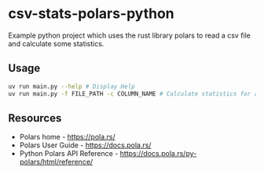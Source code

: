 # csv-stats-polars-python

Example python project which uses the rust library polars to read a csv file and calculate some statistics.

## Usage

```sh
uv run main.py --help # Display Help
uv run main.py -f FILE_PATH -c COLUMN_NAME # Calculate statistics for a column in a csv file
```

## Resources

- Polars home - https://pola.rs/
- Polars User Guide - https://docs.pola.rs/
- Python Polars API Reference - https://docs.pola.rs/py-polars/html/reference/
